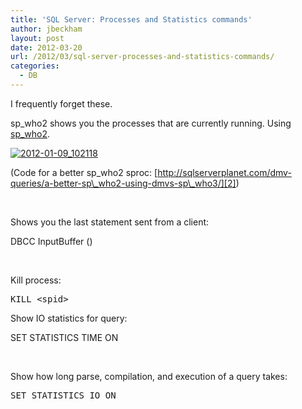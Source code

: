 ```yaml
---
title: 'SQL Server: Processes and Statistics commands'
author: jbeckham
layout: post
date: 2012-03-20
url: /2012/03/sql-server-processes-and-statistics-commands/
categories:
  - DB
---
```

I frequently forget these.

sp_who2 shows you the processes that are currently running. Using <a href="http://sqlserverplanet.com/dba/using-sp_who2/" target="_blank">sp_who2</a>.

[<img style="background-image: none; padding-left: 0px; padding-right: 0px; display: inline; padding-top: 0px; border-width: 0px;" title="2012-01-09_102118" src="http://i1.wp.com/www.joelbeckham.com/wp-content/uploads/2012/03/2012-01-09_102118_thumb.gif?resize=672%2C115" alt="2012-01-09_102118" border="0" data-recalc-dims="1" />][1]

(Code for a better sp_who2 sproc: [http://sqlserverplanet.com/dmv-queries/a-better-sp\_who2-using-dmvs-sp\_who3/][2])

&nbsp;

Shows you the last statement sent from a client:

<div id="codeSnippetWrapper">
  <span class="lang:tsql decode:true crayon-inline">DBCC InputBuffer (<spid>)</span>
</div>

&nbsp;

Kill process:

<pre class="lang:tsql highlight:0 decode:true">KILL &lt;spid&gt;</pre>

Show IO statistics for query:

<span class="lang:tsql decode:true  crayon-inline ">SET STATISTICS TIME ON</span>

&nbsp;

Show how long parse, compilation, and execution of a query takes:

<pre class="lang:default decode:true ">SET STATISTICS IO ON</pre>

&nbsp;

<div id="codeSnippetWrapper">
  <p>
    &nbsp;
  </p>
</div>

 [1]: http://i1.wp.com/www.joelbeckham.com/wp-content/uploads/2012/03/2012-01-09_102118.gif
 [2]: http://sqlserverplanet.com/dmv-queries/a-better-sp_who2-using-dmvs-sp_who3/
